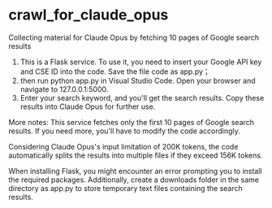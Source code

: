 # crawl_for_claude_opus
Collecting material for Claude Opus by fetching 10 pages of Google search results

1. This is a Flask service. To use it, you need to insert your Google API key and CSE ID into the code. Save the file code as app.py；
2. then run python app.py in Visual Studio Code. Open your browser and navigate to 127.0.0.1:5000. 
3. Enter your search keyword, and you'll get the search results. Copy these results into Claude Opus for further use.

More notes:
This service fetches only the first 10 pages of Google search results. If you need more, you'll have to modify the code accordingly.

Considering Claude Opus's input limitation of 200K tokens, the code automatically splits the results into multiple files if they exceed 156K tokens. 

When installing Flask, you might encounter an error prompting you to install the required packages. Additionally, create a downloads folder in the same directory as app.py to store temporary text files containing the search results.

